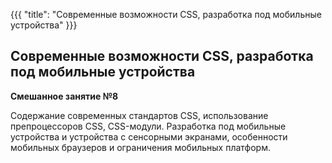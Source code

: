 {{{
	"title": "Современные возможности CSS, разработка под мобильные устройства"
}}}

## Современные возможности CSS, разработка под мобильные устройства
__Смешанное занятие №8__

Содержание современных стандартов CSS, использование препроцессоров CSS, CSS-модули. Разработка под мобильные устройства и устройства с сенсорными экранами, особенности мобильных браузеров и ограничения мобильных платформ.
